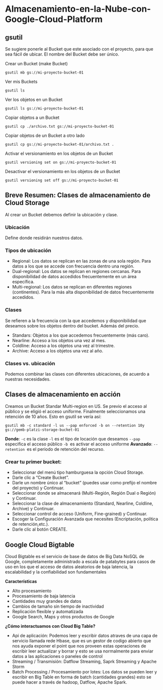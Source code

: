 # Almacenamiento-en-la-Nube-con-Google-Cloud-Platform

## gsutil

Se sugiere ponerle al Bucket que este asociado con el proyecto, para que sea fácil de ubicar. El nombre del Bucket debe ser único.

Crear un Bucket (make Bucket)

```
gsutil mb gs://mi-proyecto-bucket-01
```

Ver mis Buckets

```
gsutil ls
```

Ver los objetos en un Bucket

```
gsutil ls gs://mi-proyecto-bucket-01
```

Copiar objetos a un Bucket

```
gsutil cp ./archivo.txt gs://mi-proyecto-bucket-01
```

Copiar objetos de un Bucket a otro lado

```
gsutil cp gs://mi-proyecto-bucket-01/archivo.txt .
```

Activar el versionamiento en los objetos de un Bucket

```
gsutil versioning set on gs://mi-proyecto-bucket-01
```

Desactivar el versionamiento en los objetos de un Bucket

```
gsutil versioning set off gs://mi-proyecto-bucket-01
```

## Breve Resumen: Clases de almacenamiento de Cloud Storage

Al crear un Bucket debemos definir la ubicación y clase.

### Ubicación

Define donde residirán nuestros datos.

### Tipos de ubicación

- Regional: Los datos se replican en las zonas de una sola región. Para datos a los que se accede con frecuencia dentro una región.
- Dual-regional: Los datos se replican en regiones cercanas. Para disponibilidad de datos accedidos frecuentemente en un área específica.
- Multi-regional: Los datos se replican en diferentes regiones (continentes). Para la más alta disponibilidad de datos frecuentemente accedidos.

### Clases

Se refieren a la frecuencia con la que accedemos y disponibilidad que deseamos sobre los objetos dentro del bucket. Además del precio.

- Standars: Objetos a los que accedemos frecuentemente (más caro).
- Nearline: Acceso a los objetos una vez al mes.
- Coldline: Acceso a los objetos una vez al trimestre.
- Archive: Acceso a los objetos una vez al año.

### Clases vs. ubicación

Podemos combinar las clases con diferentes ubicaciones, de acuerdo a nuestras necesidades.

## Clases de almacenamiento en acción

Creamos un Bucket Standar Multi-region en US. Se previo el acceso al público y se eligió el acceso uniforme. Finalmente seleccionamos una retención de 10 años. Esto en gsutil se vería así:

```
gsutil mb -c standard -l us --pap enforced -b on --retention 10y gs://gemb-platzi-storage-bucket-01
```

**Donde**:
`-c` es la clase
`-l` es el tipo de locación que deseamos
`--pap` especifica el acceso público
`-b `es activar el acceso uniforme
**Avanzado**:
`--retention `es el periodo de retención del recurso.

### Crear tu primer bucket:

- Seleccionar del menú tipo hamburguesa la opción Cloud Storage.
- Darle clic a “Create Bucket”.
- Darle un nombre único al “bucket” (puedes usar como prefijo el nombre del proyecto) y Continuar.
- Seleccionar donde se almacenará (Multi-Región, Región Dual o Región) y Continuar.
- Seleccionar la clase de almacenamiento (Standard, Nearline, Coldline, Archive) y Continuar.
- Seleccionar control de acceso (Uniform, Fine-grained) y Continuar.
- Escoger la Configuración Avanzada que necesites (Encriptación, política de retención,etc.).
- Darle clic al botón CREATE.

## Google Cloud Bigtable

Cloud Bigtable es el servicio de base de datos de Big Data NoSQL de Google, completamente administrado a escala de patabytes para casos de uso en los que el acceso de datos aleatorios de baja latencia, la escalabilidad y la confiabilidad son fundamentales

**Características**

- Alto procesamiento
- Procesamiento de baja latencia
- Cantidades muy grandes de datos
- Cambios de tamaño sin tiempo de inactividad
- Replicación flexible y automatizada
- Google Search, Maps y otros productos de Google

**¿Cómo interactuamos con Cloud Big Table?**

- Api de aplicación: Podemos leer y escribir datos atraves de una capa de servicio llamada rede Hbase, que es un gestor de codigo abierto que nos ayuda exponer el point que nos proveen estas operaciones de escribir leer actualizar y borrar y esto se usa normalmente para enviar datos a las aplicaciones o paneles de control
- Streaming / Transmisión: Datflow Streaming, Saprk Streaming y Apache Storm
- Batch Processing / Procesamiento por lotes: Los datos se pueden leer y escribir en Big Table en forma de batch (cantidades grandes) esto se puede hacer a través de hadoop, Datflow, Apache Spark.
